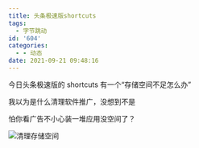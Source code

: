 ```yaml
---
title: 头条极速版shortcuts
tags:
  - 字节跳动
id: '604'
categories:
  - - 动态
date: 2021-09-21 09:48:16
---
```


今日头条极速版的 shortcuts 有一个“存储空间不足怎么办”

我以为是什么清理软件推广，没想到不是

怕你看广告不小心装一堆应用没空间了？

![清理存储空间](https://z3.ax1x.com/2021/09/21/4JXRJ0.jpg)
